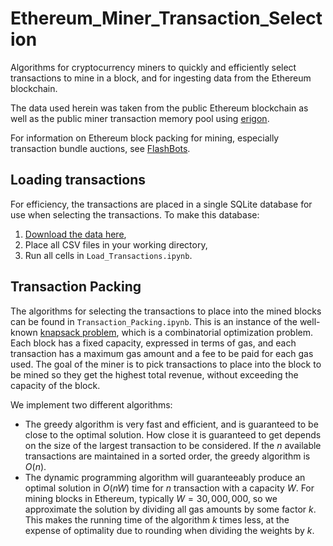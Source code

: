 # Ethereum_Miner_Transaction_Selection
Algorithms for cryptocurrency miners to quickly and efficiently select transactions to mine in a block, and for ingesting data from the Ethereum blockchain.

The data used herein was taken from the public Ethereum blockchain as well as the public miner transaction memory pool using <a href="https://github.com/ledgerwatch/erigon">erigon</a>.

For information on Ethereum block packing for mining, especially transaction bundle auctions, see <a href="https://docs.flashbots.net/">FlashBots</a>.

## Loading transactions

For efficiency, the transactions are placed in a single SQLite database for use when selecting the transactions. To make this database:
1. <a href="">Download the data here</a>,
2. Place all CSV files in your working directory,
3. Run all cells in <code>Load_Transactions.ipynb</code>.

## Transaction Packing

The algorithms for selecting the transactions to place into the mined blocks can be found in <code>Transaction_Packing.ipynb</code>. This is an instance of the well-known <a href="https://en.wikipedia.org/wiki/Knapsack_problem">knapsack problem</a>, which is a combinatorial optimization problem. Each block has a fixed capacity, expressed in terms of gas, and each transaction has a maximum gas amount and a fee to be paid for each gas used. The goal of the miner is to pick transactions to place into the block to be mined so they get the highest total revenue, without exceeding the capacity of the block.

We implement two different algorithms:

- The greedy algorithm is very fast and efficient, and is guaranteed to be close to the optimal solution. How close it is guaranteed to get depends on the size of the largest transaction to be considered. If the $n$ available transactions are maintained in a sorted order, the greedy algorithm is $O(n)$.
- The dynamic programming algorithm will guaranteeably produce an optimal solution in $O(nW)$ time for $n$ transaction with a capacity $W$. For mining blocks in Ethereum, typically $W = 30,000,000$, so we approximate the solution by dividing all gas amounts by some factor $k$. This makes the running time of the algorithm $k$ times less, at the expense of optimality due to rounding when dividing the weights by $k$.
